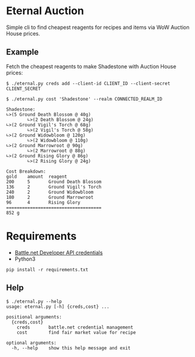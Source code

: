 # Eternal Auction

Simple cli to find cheapest reagents for recipes and items via WoW Auction House prices.

## Example

Fetch the cheapest reagents to make Shadestone with Auction House prices: 

```shell
$ ./eternal.py creds add --client-id CLIENT_ID --client-secret CLIENT_SECRET

$ ./eternal.py cost 'Shadestone' --realm CONNECTED_REALM_ID

Shadestone:
∟>(5 Ground Death Blossom @ 40g)
        ∟>(2 Death Blossom @ 24g)
∟>(2 Ground Vigil's Torch @ 68g)
        ∟>(2 Vigil's Torch @ 58g)
∟>(2 Ground Widowbloom @ 120g)
        ∟>(2 Widowbloom @ 110g)
∟>(2 Ground Marrowroot @ 90g)
        ∟>(2 Marrowroot @ 88g)
∟>(2 Ground Rising Glory @ 86g)
        ∟>(2 Rising Glory @ 24g)

Cost Breakdown:
gold    amount  reagent
200     5       Ground Death Blossom
136     2       Ground Vigil's Torch
240     2       Ground Widowbloom
180     2       Ground Marrowroot
96      4       Rising Glory
====================================
852 g
```

# Requirements

- [Battle.net Developer API credentials](https://develop.battle.net/documentation/guides/getting-started)
- Python3

```shell
pip install -r requirements.txt
```

## Help

```shell
$ ./eternal.py --help
usage: eternal.py [-h] {creds,cost} ...

positional arguments:
  {creds,cost}
    creds       battle.net credential management
    cost        find fair market value for recipe

optional arguments:
  -h, --help    show this help message and exit
```